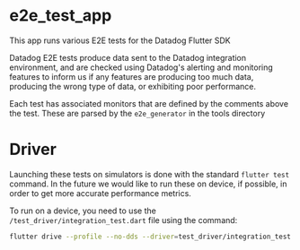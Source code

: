 # e2e_test_app

This app runs various E2E tests for the Datadog Flutter SDK

Datadog E2E tests produce data sent to the Datadog integration environment, and
are checked using Datadog's alerting and monitoring features to inform us if any
features are producing too much data, producing the wrong type of data, or
exhibiting poor performance.

Each test has associated monitors that are defined by the comments above the
test. These are parsed by the `e2e_generator` in the tools directory

# Driver

Launching these tests on simulators is done with the standard `flutter test`
command. In the future we would like to run these on device, if possible, in
order to get more accurate performance metrics.

To run on a device, you need to use the `/test_driver/integration_test.dart`
file using the command:

```bash
flutter drive --profile --no-dds --driver=test_driver/integration_test.dart --target=integration_test
```